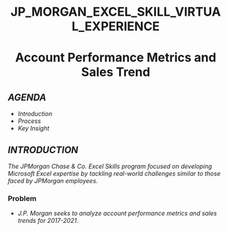 #  <p align="center"> JP_MORGAN_EXCEL_SKILL_VIRTUAL_EXPERIENCE
# <p align="center">  Account Performance Metrics and Sales Trend

## ***AGENDA***
  - *Introduction*
  - *Process*
  - *Key* *Insight*

## ***INTRODUCTION*** 
*The JPMorgan Chase & Co. Excel Skills program focused on developing Microsoft Excel expertise by tackling real-world challenges similar to those faced by JPMorgan employees.*

### Problem
- *J.P. Morgan seeks to analyze account performance metrics and sales trends for 2017-2021.*
